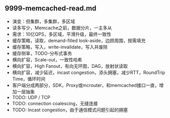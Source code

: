 ## 9999-memcached-read.md
- 演变：但集群，多集群，多区域
- 读多写少，Memcache之前，数据分片，一主多从
- 需求：10亿QPS，多区域，平滑升级，最终一致性
- 缓存策略，读取，demand-filled look-aside，边顾周围，按需填充
- 缓存策略，写入，write-invalidate，写入并废除
- 缓存侧率，TODO-分布式事务
- 横向扩容，Scale-out，一致性哈希
- 横向扩容，High Fanout，有向无环图，DAG，放射状读取
- 横向扩容，减少延迟，incast congestion，添头拥塞，减少RTT，RoundTrip Time，循环时间
- 客户端分成两部分，SDK，Proxy或mcrouter，和memcached接口一直，增加一层抽象
- TODO: UDP / TCP
- TODO: connection coalescing，无缝连接
- TODO: Incast congestion，由于通信模式问题引起的拥塞

